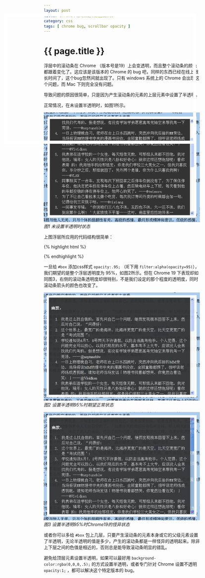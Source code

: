 ```yaml
---
layout: post
title: Chrome中滚动条透明原因及解决
category: css
tags: [ chrome bug, scrollbar opacity ]
---
```


{{ page.title }}
================

浮层中的滚动条在 Chrome （版本号是19）上会变透明，而且整个滚动条的颜色都跟着变化了。这应该是该版本的 Chrome 的 bug 吧，同样的东西已经在线上很长时间了，这个bug忽然间就出现了。只有 windows 系统上的 Chrome 会出现这个问题，而 Mac 下则完全没有问题。

导致问题的原因很简单，只是因为产生滚动条的元素的上层元素中设置了半透明。

正常情况，在未设置半透明时，如图1所示。

![图1 未设置半透明时状态](/i/2012-6-11-01.png) <br/> *图1 未设置半透明时状态*

上图浮层所应用的代码结构很简单：

{% highlight html %}
<style type="text/css">
#box{
	position:absolute; top:100px; left:100px;
	width:600px; height:400px;
	overflow:auto;
	border:10px solid #fff;
}
#article{
	background:#333; color:#ddd; line-height:1.4;
}
</style>

<div id="box">
	<div id="article">
		<!--足够多的正文内容-->
	</div>
</div>
{% endhighlight %}

一旦给 `#box` 添加css样式 `opacity:.95;` （IE下用 `filter:alpha(opacity=95)`），我们期望的是整个浮层透明度为 95%，如图2所示。但在 Chrome 19 下表现却如同图3，右侧的滚动条透明度却很特别，不是我们设定的那个程度的透明度，同时滚动条箭头的颜色也改变了。

![图2 设置半透明95%时期望正常状态](/i/2012-6-11-03.png) <br/> *图2 设置半透明95%时期望正常状态*

![图3 设置半透明95%时Chrome19的怪异状态](/i/2012-6-11-02.png) <br/> *图3 设置半透明95%时Chrome19的怪异状态*

或者你可以多给 `#box` 包上几层，只要产生滚动条的元素本身或它的父级元素设置了半透明，无论半透明的值是多少，产生的滚动条都是一样怪异的透明起来。除非上下层之间的色值是相近的，否则总是能导致滚动条明显的错乱。

避免给顶层元素设置半透明，如果可以最好用 `background-color:rgba(0,0,0,.5);` 的方式设置半透明，或者专门针对 Chrome 设置不透明 `opacity:1;` ，都可以解决这个特定版本的 bug。

